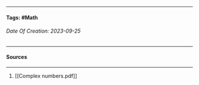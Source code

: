 __________________________________________________________________________
#### **Tags:** #Math
###### *Date Of Creation: 2023-09-25*
__________________________________________________________________________


#### Sources
__________________________________________________________________________
1. [[Complex numbers.pdf]]